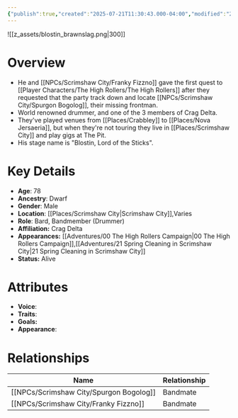 ```yaml
---
{"publish":true,"created":"2025-07-21T11:30:43.000-04:00","modified":"2025-10-17T10:16:38.556-04:00","cssclasses":""}
---
```


![[z_assets/blostin_brawnslag.png|300]]

# Overview
- He and [[NPCs/Scrimshaw City/Franky Fizzno]] gave the first quest to [[Player Characters/The High Rollers/The High Rollers]] after they requested that the party track down and locate [[NPCs/Scrimshaw City/Spurgon Bogolog]], their missing frontman.
- World renowned drummer, and one of the 3 members of Crag Delta.
- They've played venues from [[Places/Crabbley]] to [[Places/Nova Jersaeria]], but when they're not touring they live in [[Places/Scrimshaw City]] and play gigs at The Pit.
- His stage name is "Blostin, Lord of the Sticks".

# Key Details
- **Age**: 78
- **Ancestry**: Dwarf
- **Gender**: Male
- **Location**: [[Places/Scrimshaw City\|Scrimshaw City]],Varies
- **Role**: Bard, Bandmember (Drummer)
- **Affiliation:** Crag Delta
- **Appearances:** [[Adventures/00 The High Rollers Campaign\|00 The High Rollers Campaign]],[[Adventures/21 Spring Cleaning in Scrimshaw City\|21 Spring Cleaning in Scrimshaw City]]
- **Status:** Alive

# Attributes
- **Voice**: 
- **Traits**: 
- **Goals:** 
- **Appearance**: 

# Relationships

| Name                | Relationship |
| ------------------- | ------------ |
| [[NPCs/Scrimshaw City/Spurgon Bogolog]] | Bandmate     |
| [[NPCs/Scrimshaw City/Franky Fizzno]]   | Bandmate     |
